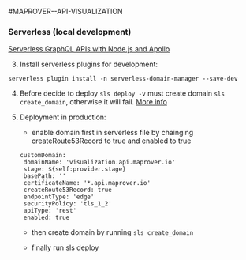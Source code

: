 #MAPROVER--API-VISUALIZATION

### Serverless (local development)

[Serverless GraphQL APIs with Node.js and Apollo](https://www.thomasmaximini.com/build-a-serverless-graphlql-api-with-apollo-server-on-aws-lambda)

3. Install serverless plugins for development:
```
serverless plugin install -n serverless-domain-manager --save-dev
```

4. Before decide to deploy `sls deploy -v` must create domain `sls create_domain`, otherwise it will fail.
   [More info](https://github.com/amplify-education/serverless-domain-manager/issues/343)

5. Deployment in production:

   - enable domain first in serverless file by chainging createRoute53Record to true and enabled to true
   ```
   customDomain:
    domainName: 'visualization.api.maprover.io'
    stage: ${self:provider.stage}
    basePath: ''
    certificateName: '*.api.maprover.io'
    createRoute53Record: true
    endpointType: 'edge'
    securityPolicy: 'tls_1_2'
    apiType: 'rest'
    enabled: true
   ```

   - then create domain by running
   ```sls create_domain```

   - finally run sls deploy